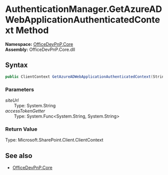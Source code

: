 # AuthenticationManager.GetAzureADWebApplicationAuthenticatedContext Method  
  

**Namespace:** [OfficeDevPnP.Core](OfficeDevPnP.Core.md)  
**Assembly:** OfficeDevPnP.Core.dll  
## Syntax
```C#
public ClientContext GetAzureADWebApplicationAuthenticatedContext(String siteUrl, Func<String, String> accessTokenGetter)
```
### Parameters
*siteUrl*  
&emsp;&emsp;Type: System.String  
*accessTokenGetter*  
&emsp;&emsp;Type: System.Func<System.String, System.String>  
### Return Value
Type: Microsoft.SharePoint.Client.ClientContext  

## See also
- [OfficeDevPnP.Core](OfficeDevPnP.Core.md)
